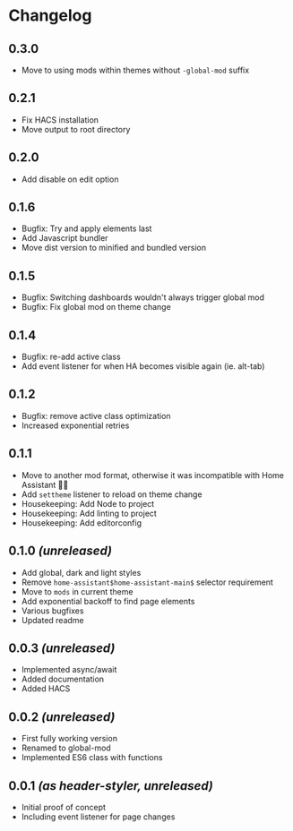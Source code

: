 # Changelog

## 0.3.0
- Move to using mods within themes without `-global-mod` suffix

## 0.2.1
- Fix HACS installation
- Move output to root directory

## 0.2.0
- Add disable on edit option

## 0.1.6
- Bugfix: Try and apply elements last 
- Add Javascript bundler
- Move dist version to minified and bundled version

## 0.1.5
- Bugfix: Switching dashboards wouldn't always trigger global mod
- Bugfix: Fix global mod on theme change

## 0.1.4
- Bugfix: re-add active class
- Add event listener for when HA becomes visible again (ie. alt-tab)

## 0.1.2
- Bugfix: remove active class optimization
- Increased exponential retries

## 0.1.1
- Move to another mod format, otherwise it was incompatible with Home Assistant 🤷‍♀️
- Add `settheme` listener to reload on theme change
- Housekeeping: Add Node to project
- Housekeeping: Add linting to project
- Housekeeping: Add editorconfig

## 0.1.0 _(unreleased)_
- Add global, dark and light styles
- Remove `home-assistant$home-assistant-main$` selector requirement
- Move to `mods` in current theme
- Add exponential backoff to find page elements
- Various bugfixes
- Updated readme

## 0.0.3 _(unreleased)_
- Implemented async/await
- Added documentation
- Added HACS

## 0.0.2 _(unreleased)_
- First fully working version
- Renamed to global-mod
- Implemented ES6 class with functions

## 0.0.1 _(as header-styler, unreleased)_
- Initial proof of concept
- Including event listener for page changes
